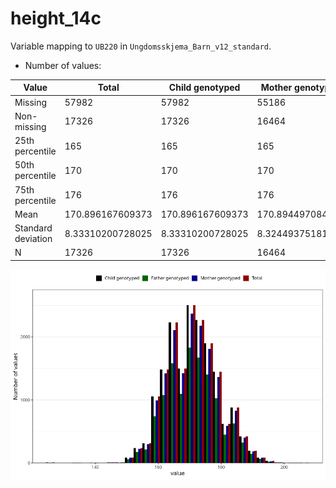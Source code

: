 # height_14c
Variable mapping to `UB220` in `Ungdomsskjema_Barn_v12_standard`.
- Number of values:

| Value | Total | Child genotyped | Mother genotyped | Father genotyped |
| ----- | ----- | --------------- | ---------------- | ---------------- |
| Missing | 57982 | 57982 | 55186 | 37510 |
| Non-missing | 17326 | 17326 | 16464 | 12574 |
| 25th percentile | 165 | 165 | 165 | 165 |
| 50th percentile | 170 | 170 | 170 | 170 |
| 75th percentile | 176 | 176 | 176 | 176 |
| Mean | 170.896167609373 | 170.896167609373 | 170.894497084548 | 170.974630189279 |
| Standard deviation | 8.33310200728025 | 8.33310200728025 | 8.32449375181512 | 8.31120855391624 |
| N | 17326 | 17326 | 16464 | 12574 |



![](height_14c_n.png)




